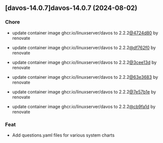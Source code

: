 

## [davos-14.0.7]davos-14.0.7 (2024-08-02)

### Chore



- update container image ghcr.io/linuxserver/davos to 2.2.2[@4724d80](https://github.com/4724d80) by renovate

- update container image ghcr.io/linuxserver/davos to 2.2.2[@df762f0](https://github.com/df762f0) by renovate

- update container image ghcr.io/linuxserver/davos to 2.2.2[@3cee13d](https://github.com/3cee13d) by renovate

- update container image ghcr.io/linuxserver/davos to 2.2.2[@63e3683](https://github.com/63e3683) by renovate

- update container image ghcr.io/linuxserver/davos to 2.2.2[@7e57b1e](https://github.com/7e57b1e) by renovate

- update container image ghcr.io/linuxserver/davos to 2.2.2[@cb9fa1d](https://github.com/cb9fa1d) by renovate

### Feat



- Add questions.yaml files for various system charts